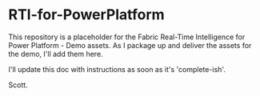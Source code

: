 # RTI-for-PowerPlatform

This repository is a placeholder for the Fabric Real-Time Intelligence for Power Platform - Demo assets. 
As I package up and deliver the assets for the demo, I'll add them here.

I'll update this doc with instructions as soon as it's 'complete-ish'.

Scott.
